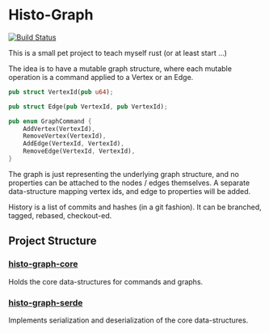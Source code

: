 # Histo-Graph
[![Build Status](https://travis-ci.org/davidpeklak/histo-graph.svg?branch=master)](https://travis-ci.org/davidpeklak/histo-graph)

This is a small pet project to teach myself rust (or at least start ...)

The idea is to have a mutable graph structure, where each mutable operation is a command applied to a Vertex or an Edge.
```rust
pub struct VertexId(pub u64);

pub struct Edge(pub VertexId, pub VertexId);

pub enum GraphCommand {
    AddVertex(VertexId),
    RemoveVertex(VertexId),
    AddEdge(VertexId, VertexId),
    RemoveEdge(VertexId, VertexId),
}
```

The graph is just representing the underlying graph structure, and no properties can be attached to the nodes / edges themselves.
A separate data-structure mapping vertex ids, and edge to properties will be added.

History is a list of commits and hashes (in a git fashion). It can be branched, tagged, rebased, checkout-ed.

## Project Structure

### [histo-graph-core](core/)

Holds the core data-structures for commands and graphs.

### [histo-graph-serde](serde/)

Implements serialization and deserialization of the core data-structures.
